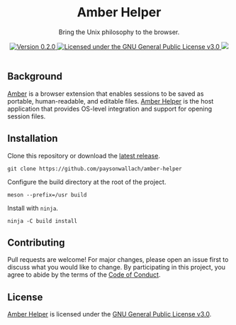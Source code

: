 <div align="center">
  <h1>Amber Helper</h1>
  <p>Bring the Unix philosophy to the browser.</p>
  <a href="https://github.com/paysonwallach/amber-helper/releases/latest">
    <img alt="Version 0.2.0" src="https://img.shields.io/badge/version-0.2.0-red.svg?cacheSeconds=2592000&style=flat-square" />
  </a>
  <a href="https://github.com/paysonwallach/amber-helper/blob/master/LICENSE" target="\_blank">
    <img alt="Licensed under the GNU General Public License v3.0" src="https://img.shields.io/github/license/paysonwallach/amber-helper?style=flat-square" />
  <a href=https://buymeacoffee.com/paysonwallach>
    <img src=https://img.shields.io/badge/donate-Buy%20me%20a%20coffe-yellow?style=flat-square>
  </a>
  <br>
  <br>
</div>

## Background

[Amber](https://github.com/paysonwallach/amber-web-extension#readme) is a browser extension that enables sessions to be saved as portable, human-readable, and editable files. [Amber Helper](https://github.com/paysonwallach/amber-helper) is the host application that provides OS-level integration and support for opening session files.

## Installation

Clone this repository or download the [latest release](https://github.com/paysonwallach/amber-helper/releases/latest).

```shell
git clone https://github.com/paysonwallach/amber-helper
```

Configure the build directory at the root of the project.

```shell
meson --prefix=/usr build
```

Install with `ninja`.

```shell
ninja -C build install
```

## Contributing

Pull requests are welcome! For major changes, please open an issue first to discuss what you would like to change. By participating in this project, you agree to abide by the terms of the [Code of Conduct](https://github.com/paysonwallach/amber-helper/blob/master/CODE_OF_CONDUCT.md).

## License

[Amber Helper](https://github.com/paysonwallach/amber-helper) is licensed under the [GNU General Public License v3.0](https://github.com/paysonwallach/amber-helper/blob/master/LICENSE).
